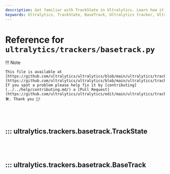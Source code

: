 ```yaml
---
description: Get familiar with TrackState in Ultralytics. Learn how it is used in the BaseTrack of the Ultralytics tracker for enhanced functionality.
keywords: Ultralytics, TrackState, BaseTrack, Ultralytics tracker, Ultralytics documentation
---
```


# Reference for `ultralytics/trackers/basetrack.py`

!!! Note

    This file is available at [https://github.com/ultralytics/ultralytics/blob/main/ultralytics/trackers/basetrack.py](https://github.com/ultralytics/ultralytics/blob/main/ultralytics/trackers/basetrack.py). If you spot a problem please help fix it by [contributing](../../help/contributing.md/) a [Pull Request](https://github.com/ultralytics/ultralytics/edit/main/ultralytics/trackers/basetrack.py) 🛠️. Thank you 🙏!

<br><br>

## ::: ultralytics.trackers.basetrack.TrackState

<br><br>

## ::: ultralytics.trackers.basetrack.BaseTrack

<br><br>
